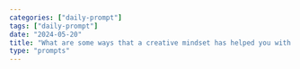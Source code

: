 ```yaml
---
categories: ["daily-prompt"]
tags: ["daily-prompt"]
date: "2024-05-20"
title: "What are some ways that a creative mindset has helped you with your work?"
type: "prompts"
---
```

